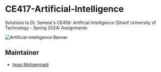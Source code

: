 # CE417-Artificial-Intelligence
Solutions to Dr. Sameie's CE456: Artificial Intelligence (Sharif University of Technology - Spring 2024) Assignments

![Artificial-Intelligence Banner](https://github.com/Imanm02/CE417-Artificial-Intelligence/blob/main/Artificial-Intelligence-Background.jfif)

## Maintainer

- [Iman Mohammadi](https://github.com/Imanm02)
